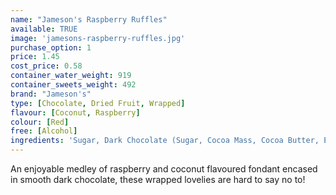 ```yaml
---
name: "Jameson's Raspberry Ruffles"
available: TRUE
image: 'jamesons-raspberry-ruffles.jpg'
purchase_option: 1
price: 1.45
cost_price: 0.58
container_water_weight: 919
container_sweets_weight: 492
brand: "Jameson's"
type: [Chocolate, Dried Fruit, Wrapped]
flavour: [Coconut, Raspberry]
colour: [Red]
free: [Alcohol]
ingredients: 'Sugar, Dark Chocolate (Sugar, Cocoa Mass, Cocoa Butter, Emulsifier: Soya Lecithin E322), Coconut (19%), Glucose Syrup, Citric Acid, Invertase, Colours: E122'
---
```

An enjoyable medley of raspberry and coconut flavoured fondant encased in smooth dark chocolate, these wrapped lovelies are hard to say no to!